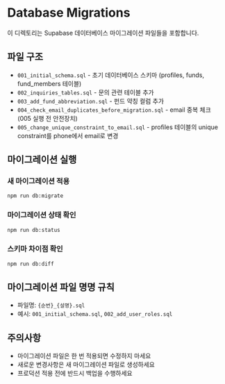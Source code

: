 # Database Migrations

이 디렉토리는 Supabase 데이터베이스 마이그레이션 파일들을 포함합니다.

## 파일 구조

- `001_initial_schema.sql` - 초기 데이터베이스 스키마 (profiles, funds, fund_members 테이블)
- `002_inquiries_tables.sql` - 문의 관련 테이블 추가
- `003_add_fund_abbreviation.sql` - 펀드 약칭 컬럼 추가
- `004_check_email_duplicates_before_migration.sql` - email 중복 체크 (005 실행 전 안전장치)
- `005_change_unique_constraint_to_email.sql` - profiles 테이블의 unique constraint를 phone에서 email로 변경

## 마이그레이션 실행

### 새 마이그레이션 적용

```bash
npm run db:migrate
```

### 마이그레이션 상태 확인

```bash
npm run db:status
```

### 스키마 차이점 확인

```bash
npm run db:diff
```

## 마이그레이션 파일 명명 규칙

- 파일명: `{순번}_{설명}.sql`
- 예시: `001_initial_schema.sql`, `002_add_user_roles.sql`

## 주의사항

- 마이그레이션 파일은 한 번 적용되면 수정하지 마세요
- 새로운 변경사항은 새 마이그레이션 파일로 생성하세요
- 프로덕션 적용 전에 반드시 백업을 수행하세요
